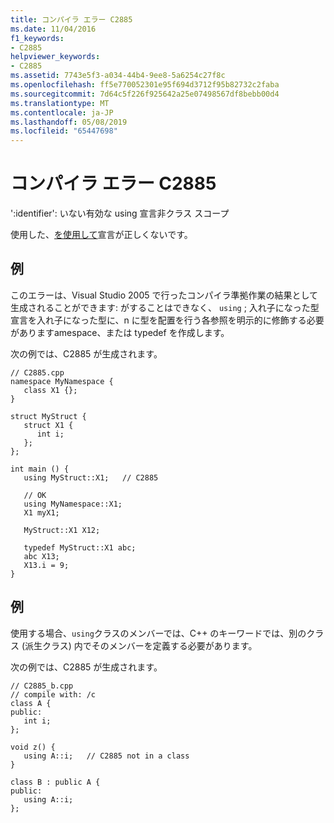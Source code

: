 ```yaml
---
title: コンパイラ エラー C2885
ms.date: 11/04/2016
f1_keywords:
- C2885
helpviewer_keywords:
- C2885
ms.assetid: 7743e5f3-a034-44b4-9ee8-5a6254c27f8c
ms.openlocfilehash: ff5e770052301e95f694d3712f95b82732c2faba
ms.sourcegitcommit: 7d64c5f226f925642a25e07498567df8bebb00d4
ms.translationtype: MT
ms.contentlocale: ja-JP
ms.lasthandoff: 05/08/2019
ms.locfileid: "65447698"
---
```

# <a name="compiler-error-c2885"></a>コンパイラ エラー C2885

':identifier': いない有効な using 宣言非クラス スコープ

使用した、[を使用して](../../cpp/using-declaration.md)宣言が正しくないです。

## <a name="example"></a>例

このエラーは、Visual Studio 2005 で行ったコンパイラ準拠作業の結果として生成されることができます: がすることはできなく、 `using` ; 入れ子になった型宣言を入れ子になった型に、n に型を配置を行う各参照を明示的に修飾する必要がありますamespace、または typedef を作成します。

次の例では、C2885 が生成されます。

```
// C2885.cpp
namespace MyNamespace {
   class X1 {};
}

struct MyStruct {
   struct X1 {
      int i;
   };
};

int main () {
   using MyStruct::X1;   // C2885

   // OK
   using MyNamespace::X1;
   X1 myX1;

   MyStruct::X1 X12;

   typedef MyStruct::X1 abc;
   abc X13;
   X13.i = 9;
}
```

## <a name="example"></a>例

使用する場合、`using`クラスのメンバーでは、C++ のキーワードでは、別のクラス (派生クラス) 内でそのメンバーを定義する必要があります。

次の例では、C2885 が生成されます。

```
// C2885_b.cpp
// compile with: /c
class A {
public:
   int i;
};

void z() {
   using A::i;   // C2885 not in a class
}

class B : public A {
public:
   using A::i;
};
```